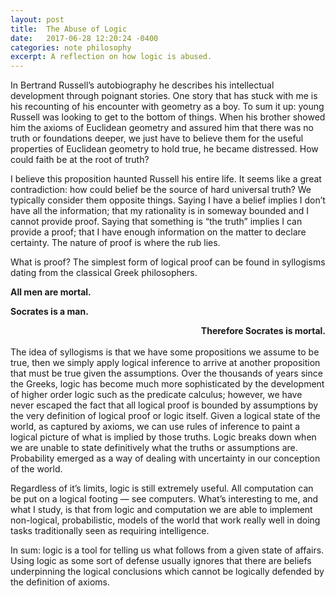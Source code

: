 ```yaml
---
layout: post
title:  The Abuse of Logic
date:   2017-06-28 12:20:24 -0400
categories: note philosophy
excerpt: A reflection on how logic is abused.
---
```

In Bertrand Russell’s autobiography he describes his intellectual development through poignant stories. One story that has stuck with me is his recounting of his encounter with geometry as a boy. To sum it up: young Russell was looking to get to the bottom of things. When his brother showed him the axioms of Euclidean geometry and assured him that there was no truth or foundations deeper, we just have to believe them for the useful properties of Euclidean geometry to hold true, he became distressed. How could faith be at the root of truth?

I believe this proposition haunted Russell his entire life. It seems like a great contradiction: how could belief be the source of hard universal truth? We typically consider them opposite things. Saying I have a belief implies I don’t have all the information; that my rationality is in someway bounded and I cannot provide proof. Saying that something is “the truth” implies I can provide a proof; that I have enough information on the matter to declare certainty. The nature of proof is where the rub lies.

What is proof? The simplest form of logical proof can be found in syllogisms dating from the classical Greek philosophers.

**All men are mortal.** 

**Socrates is a man.**

<div style="text-align:right; font-weight:bold;">Therefore Socrates is mortal.</div>
<br/>
The idea of syllogisms is that we have some propositions we assume to be true, then we simply apply logical inference to arrive at another proposition that must be true given the assumptions. Over the thousands of years since the Greeks, logic has become much more sophisticated by the development of higher order logic such as the predicate calculus; however, we have never escaped the fact that all logical proof is bounded by assumptions by the very definition of logical proof or logic itself. Given a logical state of the world, as captured by axioms, we can use rules of inference to paint a logical picture of what is implied by those truths. Logic breaks down when we are unable to state definitively what the truths or assumptions are. Probability emerged as a way of dealing with uncertainty in our conception of the world.

Regardless of it’s limits, logic is still extremely useful. All computation can be put on a logical footing — see computers. What’s interesting to me, and what I study, is that from logic and computation we are able to implement non-logical, probabilistic, models of the world that work really well in doing tasks traditionally seen as requiring intelligence.

In sum: logic is a tool for telling us what follows from a given state of affairs. Using logic as some sort of defense usually ignores that there are beliefs underpinning the logical conclusions which cannot be logically defended by the definition of axioms.